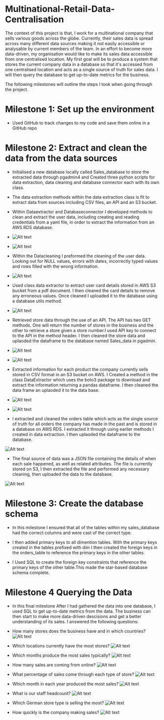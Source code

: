 # Multinational-Retail-Data-Centralisation

The context of this project is that, I work for a multinational company that sells various goods across the globe. Currently, their sales data is spread across many different data sources making it not easily accessible or analysable by current members of the team. In an effort to become more data-driven, my organisation would like to make its sales data accessible from one centralised location. My first goal will be to produce a system that stores the current company data in a database so that it's accessed from one centralised location and acts as a single source of truth for sales data. I will then query the database to get up-to-date metrics for the business.

The following milestones will outline the steps I took when going through the project.

# Milestone 1: Set up the environment

- Used GitHub to track changes to my code and save them online in a GitHub repo

# Milestone 2: Extract and clean the data from the data sources

- Initialised a new database locally called Sales_database to store the extracted data through pgadmin4 and Created three python scripts for data extraction, data cleaning and database connector each with its own class.

- The data extraction methods within the data extraction class is fit to extract data from sources including CSV files, an API and an S3 bucket.
 
- Within Dataextractor and Databaseconnector I developed methods to clean and extract the user data, including creating and reading credentials from a yaml file, in order to extract the information from an AWS RDS database.

- ![Alt text](1.jpg)

- ![Alt text](2.jpg)

- Within the Datacleaning I preformed the cleaning of the user data.
Looking out for NULL values, errors with dates, incorrectly typed values and rows filled with the wrong information.

 - ![Alt text](3.jpg)

 - Used class data extractor to extract user card details stored in AWS S3 bucket from a pdf document. I then cleaned the card details to remove any erroneous values. Once cleaned I uploaded it to the database using a database utils method.

- ![Alt text](8.jpg)

 - Retrieved store data through the use of an API. The API has two GET methods. One will return the number of stores in the business and the other to retrieve a store given a store number.I used API key to connect to the API in the method header. I then cleaned the store data and uplaoded the dataframe to the database named Sales_data in pgadmin.

- ![Alt text](4.jpg)
- ![Alt text](5.jpg)

 - Extracted information for each product the company currently sells stored in CSV format in an S3 bucket on AWS. I Created a method in the class DataExtractor which uses the boto3 package to download and extract the information returning a pandas dataframe. I then cleaned the data frame an uplaoded it to the data base.

- ![Alt text](6.jpg)
- ![Alt text](7.jpg)

 - I extracted and cleaned the orders table which acts as the single source of truth for all orders the company has made in the past and is stored in a database on AWS RDS. I extracted it through using earlier methods I created in data extraction. I then uplaoded the dataframe to the database.

![Alt text](9.jpg)

 - The final source of data was a JSON file containing the details of when each sale happened, as well as related attributes. The file is currently stored on S3, I then extracted the file and performed any necessary cleaning, then uploaded the data to the database.

![Alt text](10.jpg)

 # Milestone 3: Create the database schema

 - In this milestone I ensured that all of the tables within my sales_database had the correct columns and were cast of the correct type. 

 - I then added primary keys to all dimention tables. With the primary keys created in the tables prefixed with dim I then created the foreign keys in the orders_table to reference the primary keys in the other tables. 

- I Used SQL to create the foreign key constraints that reference the primary keys of the other table.This made the star-based database schema complete.

# Milestone 4 Querying the Data

- In this final milestone After I had gathered the data into one database, I used SQL to get up-to-date metrics from the data. The business can then start to make more data-driven descisions and get a better understanding of its sales. I answered the following questions:

- How many stores does the business have and in which countries?
![Alt text](multicentral/1.jpg)

- Which locations currently have the most stores?
![Alt text](multicentral/2.jpg)

- Which months produce the most sales typically?
![Alt text](multicentral/3.jpg)

- How many sales are coming from online?
![Alt text](multicentral/4.jpg)

- What percentage of sales come through each type of store?
![Alt text](multicentral/5.jpg)

- Which month in each year produced the most sales?
![Alt text](multicentral/6.jpg)

- What is our staff headcount?
![Alt text](multicentral/7.jpg)

- Which German store type is selling the most?
![Alt text](multicentral/8.jpg)

- How quickly is the company making sales?
![Alt text](multicentral/9.jpg)


